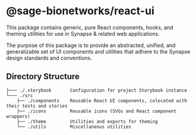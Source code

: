 # @sage-bionetworks/react-ui

This package contains generic, pure React components, hooks, and theming utilities for use in Synapse & related web applications.

The purpose of this package is to provide an abstracted, unified, and generalizable set of UI components and utilities that adhere to the Synapse design standards and conventions.

## Directory Structure

```
├─── ./.storybook       Configuration for project Storybook instance
└─── ./src
    ├── ./components    Reusable React UI components, colocated with their tests and stories
    ├── ./icons         Reusable icons (SVGs and React component wrappers)
    ├── ./theme         Utilities and exports for theming
    └── ./utils         Miscellaneous utilities
```
